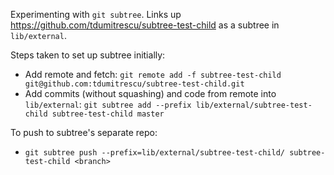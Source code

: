 Experimenting with `git subtree`. Links up https://github.com/tdumitrescu/subtree-test-child as a subtree in `lib/external`.

Steps taken to set up subtree initially:
- Add remote and fetch: `git remote add -f subtree-test-child git@github.com:tdumitrescu/subtree-test-child.git`
- Add commits (without squashing) and code from remote into `lib/external`: `git subtree add --prefix lib/external/subtree-test-child subtree-test-child master`

To push to subtree's separate repo:
- `git subtree push --prefix=lib/external/subtree-test-child/ subtree-test-child <branch>`
